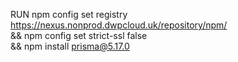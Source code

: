 RUN npm config set registry https://nexus.nonprod.dwpcloud.uk/repository/npm/ \
    && npm config set strict-ssl false \
    && npm install prisma@5.17.0
